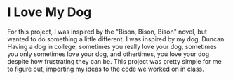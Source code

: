 # I Love My Dog

For this project, I was inspired by the "Bison, Bison, Bison" novel, but wanted to do something a little different. I was inspired by my dog, Duncan. Having a dog in college, sometimes you really love your dog, sometimes you only sometimes love your dog, and othertimes, you love your dog despite how frustrating they can be. This project was pretty simple for me to figure out, importing my ideas to the code we worked on in class. 

